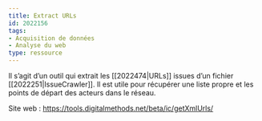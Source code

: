 ```yaml
---
title: Extract URLs
id: 2022156
tags:
- Acquisition de données
- Analyse du web
type: ressource
---
```


Il s’agit d’un outil qui extrait les [[2022474|URLs]] issues d’un fichier [[2022251|IssueCrawler]]. Il est utile pour récupérer une liste propre et les points de départ des acteurs dans le réseau.

Site web : <https://tools.digitalmethods.net/beta/ic/getXmlUrls/>

